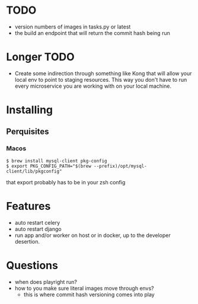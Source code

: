 # TODO
- version numbers of images in tasks.py or latest
- the build an endpoint that will return the commit hash being run

# Longer TODO
- Create some indirection through something like Kong that will allow your local env to point to staging resources. This way you don't have to run every microservice you are working with on your local machine.

# Installing

## Perquisites

### Macos
```
$ brew install mysql-client pkg-config
$ export PKG_CONFIG_PATH="$(brew --prefix)/opt/mysql-client/lib/pkgconfig"
```

that export probably has to be in your zsh config


# Features
- auto restart celery
- auto restart django
- run app and/or worker on host or in docker, up to the developer desertion.


# Questions
- when does playright run?
- how to you make sure literal images move through envs?
  - this is where commit hash versioning comes into play

